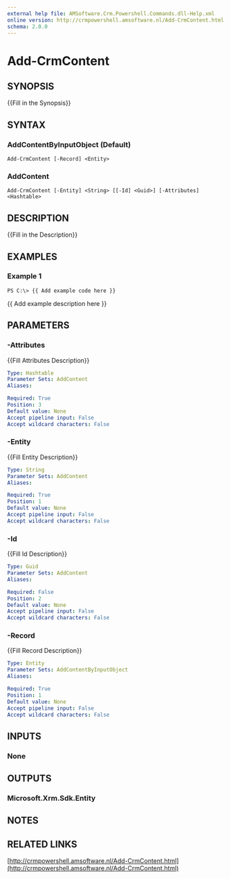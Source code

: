 ```yaml
---
external help file: AMSoftware.Crm.Powershell.Commands.dll-Help.xml
online version: http://crmpowershell.amsoftware.nl/Add-CrmContent.html
schema: 2.0.0
---
```


# Add-CrmContent

## SYNOPSIS
{{Fill in the Synopsis}}

## SYNTAX

### AddContentByInputObject (Default)
```
Add-CrmContent [-Record] <Entity>
```

### AddContent
```
Add-CrmContent [-Entity] <String> [[-Id] <Guid>] [-Attributes] <Hashtable>
```

## DESCRIPTION
{{Fill in the Description}}

## EXAMPLES

### Example 1
```
PS C:\> {{ Add example code here }}
```

{{ Add example description here }}

## PARAMETERS

### -Attributes
{{Fill Attributes Description}}

```yaml
Type: Hashtable
Parameter Sets: AddContent
Aliases: 

Required: True
Position: 3
Default value: None
Accept pipeline input: False
Accept wildcard characters: False
```

### -Entity
{{Fill Entity Description}}

```yaml
Type: String
Parameter Sets: AddContent
Aliases: 

Required: True
Position: 1
Default value: None
Accept pipeline input: False
Accept wildcard characters: False
```

### -Id
{{Fill Id Description}}

```yaml
Type: Guid
Parameter Sets: AddContent
Aliases: 

Required: False
Position: 2
Default value: None
Accept pipeline input: False
Accept wildcard characters: False
```

### -Record
{{Fill Record Description}}

```yaml
Type: Entity
Parameter Sets: AddContentByInputObject
Aliases: 

Required: True
Position: 1
Default value: None
Accept pipeline input: False
Accept wildcard characters: False
```

## INPUTS

### None


## OUTPUTS

### Microsoft.Xrm.Sdk.Entity


## NOTES

## RELATED LINKS

[http://crmpowershell.amsoftware.nl/Add-CrmContent.html](http://crmpowershell.amsoftware.nl/Add-CrmContent.html)

